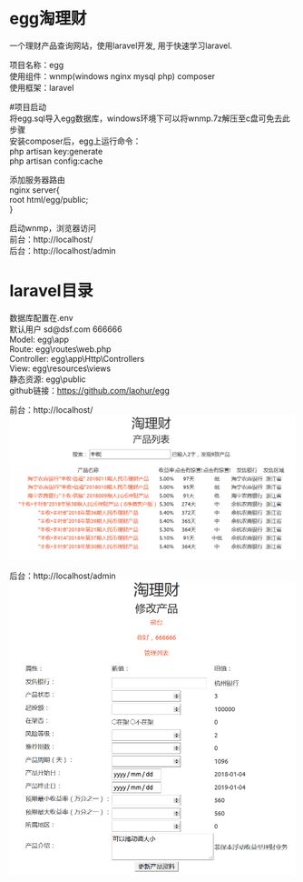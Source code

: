 # egg淘理财    
一个理财产品查询网站，使用laravel开发, 用于快速学习laravel.   

项目名称：egg    
使用组件：wnmp(windows nginx mysql php) composer    
使用框架：laravel    
  
#项目启动    
将egg.sql导入egg数据库，windows环境下可以将wnmp.7z解压至c盘可免去此步骤     
安装composer后，egg上运行命令：    
php artisan key:generate    
php artisan config:cache    
  
添加服务器路由     
nginx server{    
    root html/egg/public;    
}    

启动wnmp，浏览器访问    
前台：http://localhost/    
后台：http://localhost/admin    
    
# laravel目录    
数据库配置在.env    
默认用户 sd\@dsf.com 666666     
Model: egg\app    
Route: egg\routes\web.php    
Controller: egg\app\Http\Controllers    
View: egg\resources\views    
静态资源: egg\public     
github链接：https://github.com/laohur/egg     

前台：http://localhost/    
![](media/e0f39a3ec5feb9b396427d991f743096.png)
  
后台：http://localhost/admin  
![](media/75c0d1d2536e73402bd01c380d44a02a.png)

